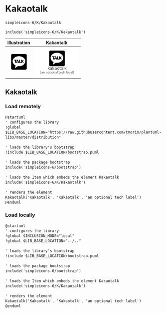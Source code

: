 # Kakaotalk


```text
simpleicons-6/K/Kakaotalk
```

```text
include('simpleicons-6/K/Kakaotalk')
```



| Illustration | Kakaotalk |
| :---: | :---: |
| ![illustration for Illustration](../../simpleicons-6/K/Kakaotalk.png) | ![illustration for Kakaotalk](../../simpleicons-6/K/Kakaotalk.Local.png) |




## Kakaotalk

### Load remotely
```plantuml
@startuml
' configures the library
!global $LIB_BASE_LOCATION="https://raw.githubusercontent.com/tmorin/plantuml-libs/master/distribution"

' loads the library's bootstrap
!include $LIB_BASE_LOCATION/bootstrap.puml

' loads the package bootstrap
include('simpleicons-6/bootstrap')

' loads the Item which embeds the element Kakaotalk
include('simpleicons-6/K/Kakaotalk')

' renders the element
Kakaotalk('Kakaotalk', 'Kakaotalk', 'an optional tech label')
@enduml
```

### Load locally
```plantuml
@startuml
' configures the library
!global $INCLUSION_MODE="local"
!global $LIB_BASE_LOCATION="../.."

' loads the library's bootstrap
!include $LIB_BASE_LOCATION/bootstrap.puml

' loads the package bootstrap
include('simpleicons-6/bootstrap')

' loads the Item which embeds the element Kakaotalk
include('simpleicons-6/K/Kakaotalk')

' renders the element
Kakaotalk('Kakaotalk', 'Kakaotalk', 'an optional tech label')
@enduml
```

